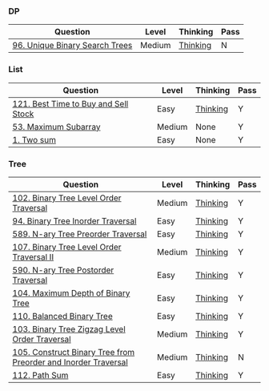 ### DP
|Question|Level|Thinking|Pass|
|--|--|--|--|
|[96. Unique Binary Search Trees](https://leetcode.com/problems/unique-binary-search-trees/description/)|Medium|[Thinking](https://github.com/JustSleepTilSunSet/basic_algorithm/blob/main/RoadOfCoding/DP/96.%20Unique%20Binary%20Search%20Trees/Thinking.md)|N|


### List
|Question|Level|Thinking|Pass|
|--|--|--|--|
|[121. Best Time to Buy and Sell Stock](https://leetcode.com/problems/best-time-to-buy-and-sell-stock/description/)|Easy|[Thinking](https://github.com/JustSleepTilSunSet/basic_algorithm/blob/main/RoadOfCoding/DP/96.%20Unique%20Binary%20Search%20Trees/Thinking.md)|Y|
|[53. Maximum Subarray](https://leetcode.com/problems/maximum-subarray/description/)|Medium|None|Y|
|[1. Two sum](https://leetcode.com/problems/two-sum/)|Easy|None|Y|


### Tree
|Question|Level|Thinking|Pass|
|--|--|--|--|
|[102. Binary Tree Level Order Traversal](https://leetcode.com/problems/binary-tree-level-order-traversal/description/)|Medium|[Thinking](https://github.com/JustSleepTilSunSet/basic_algorithm/blob/main/RoadOfCoding/Tree/owner_solutions/Week1_Thinking.md)|Y|
|[94. Binary Tree Inorder Traversal](https://leetcode.com/problems/binary-tree-inorder-traversal/description/)|Easy|[Thinking](https://github.com/JustSleepTilSunSet/basic_algorithm/blob/main/RoadOfCoding/Tree/owner_solutions/Week1_Thinking.md)|Y|
|[589. N-ary Tree Preorder Traversal](https://leetcode.com/problems/n-ary-tree-preorder-traversal/description/)|Easy|[Thinking](https://github.com/JustSleepTilSunSet/basic_algorithm/blob/main/RoadOfCoding/Tree/owner_solutions/Week1_Thinking.md)|Y|
|[107. Binary Tree Level Order Traversal II](https://leetcode.com/problems/binary-tree-level-order-traversal-ii/description/)|Medium|[Thinking](https://github.com/JustSleepTilSunSet/basic_algorithm/blob/main/RoadOfCoding/Tree/owner_solutions/Week2_Thinking.md)|Y|
|[590. N-ary Tree Postorder Traversal](https://leetcode.com/problems/n-ary-tree-postorder-traversal/description/)|Easy|[Thinking](https://github.com/JustSleepTilSunSet/basic_algorithm/blob/main/RoadOfCoding/Tree/owner_solutions/Week2_Thinking.md)|Y|
|[104. Maximum Depth of Binary Tree](https://leetcode.com/problems/maximum-depth-of-binary-tree/description/)|Easy|[Thinking](https://github.com/JustSleepTilSunSet/basic_algorithm/blob/main/RoadOfCoding/Tree/owner_solutions/Week2_Thinking.md)|Y|
|[110. Balanced Binary Tree](https://leetcode.com/problems/balanced-binary-tree/description/)|Easy|[Thinking](https://github.com/JustSleepTilSunSet/basic_algorithm/blob/main/RoadOfCoding/Tree/owner_solutions/Week3_Thinking.md)|Y|
|[103. Binary Tree Zigzag Level Order Traversal](https://leetcode.com/problems/binary-tree-zigzag-level-order-traversal/description/)|Medium|[Thinking](https://github.com/JustSleepTilSunSet/basic_algorithm/blob/main/RoadOfCoding/Tree/owner_solutions/Week4_Thinking.md)|Y|
|[105. Construct Binary Tree from Preorder and Inorder Traversal](https://leetcode.com/problems/construct-binary-tree-from-preorder-and-inorder-traversal/description/)|Medium|[Thinking](https://github.com/JustSleepTilSunSet/basic_algorithm/blob/main/RoadOfCoding/Tree/owner_solutions/105.%20Construct%20Binary%20Tree%20from%20Preorder%20and%20Inorder%20Traversal/Thinking.md)|N|
|[112. Path Sum](https://leetcode.com/problems/path-sum/)|Easy|[Thinking]()|Y|
